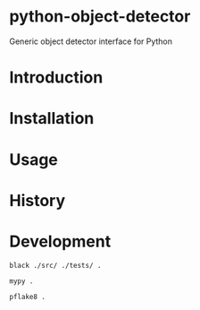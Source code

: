 # python-object-detector
Generic object detector interface for Python

# Introduction
# Installation
# Usage
# History

# Development
```shell
black ./src/ ./tests/ .
```
```shell
mypy .
```
```shell
pflake8 .
```